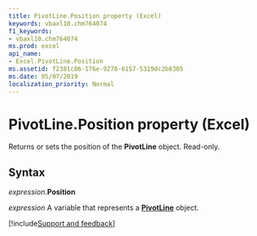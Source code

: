```yaml
---
title: PivotLine.Position property (Excel)
keywords: vbaxl10.chm764074
f1_keywords:
- vbaxl10.chm764074
ms.prod: excel
api_name:
- Excel.PivotLine.Position
ms.assetid: f2381c86-176e-9270-6157-5319dc2b8305
ms.date: 05/07/2019
localization_priority: Normal
---
```



# PivotLine.Position property (Excel)

Returns or sets the position of the **PivotLine** object. Read-only.


## Syntax

_expression_.**Position**

_expression_ A variable that represents a **[PivotLine](Excel.PivotLine.md)** object.




[!include[Support and feedback](~/includes/feedback-boilerplate.md)]